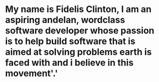 # My name is Fidelis Clinton, I am an aspiring andelan, wordclass software developer whose passion is to help build software that is aimed at solving problems earth is faced with and i believe in this movement'.'